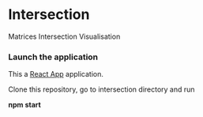 # Intersection
Matrices Intersection Visualisation

### Launch the application

This a [React App](https://reactjs.org/docs/create-a-new-react-app.html) application.

Clone this repository, go to intersection directory and run


**npm start**

